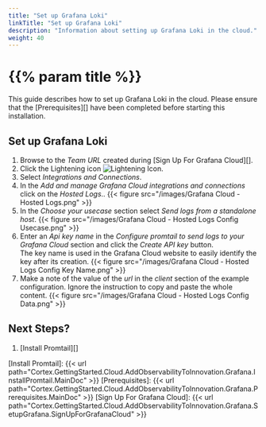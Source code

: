 ```yaml
---
title: "Set up Grafana Loki"
linkTitle: "Set up Grafana Loki"
description: "Information about setting up Grafana Loki in the cloud."
weight: 40
---
```


# {{% param title %}}

This guide describes how to set up Grafana Loki in the cloud. Please ensure that the [Prerequisites][] have been completed before starting this installation.

## Set up Grafana Loki

1. Browse to the *Team URL* created during [Sign Up For Grafana Cloud][].
1. Click the Lightening icon ![Lightening Icon](/images/GrafanaLighteningIcon.png 'Integrations and Connections Icon').
1. Select *Integrations and Connections*.
1. In the *Add and manage Grafana Cloud integrations and connections* click on the *Hosted Logs*..
  {{< figure src="/images/Grafana Cloud - Hosted Logs.png" >}}
1. In the *Choose your usecase* section select *Send logs from a standalone host*.
  {{< figure src="/images/Grafana Cloud - Hosted Logs Config Usecase.png" >}}
1. Enter an *Api key name* in the *Configure promtail to send logs to your Grafana Cloud* section and click the *Create API key* button. <br>
The key name is used in the Grafana Cloud website to easily identify the key after its creation.
  {{< figure src="/images/Grafana Cloud - Hosted Logs Config Key Name.png" >}}
1. Make a note of the value of the *url* in the *client* section of the example configuration. Ignore the instruction to copy and paste the whole content.
  {{< figure src="/images/Grafana Cloud - Hosted Logs Config Data.png" >}}

## Next Steps?

1. [Install Promtail][]

[Install Promtail]: {{< url path="Cortex.GettingStarted.Cloud.AddObservabilityToInnovation.Grafana.InstallPromtail.MainDoc" >}}
[Prerequisites]: {{< url path="Cortex.GettingStarted.Cloud.AddObservabilityToInnovation.Grafana.Prerequisites.MainDoc" >}}
[Sign Up For Grafana Cloud]: {{< url path="Cortex.GettingStarted.Cloud.AddObservabilityToInnovation.Grafana.SetupGrafana.SignUpForGrafanaCloud" >}}
